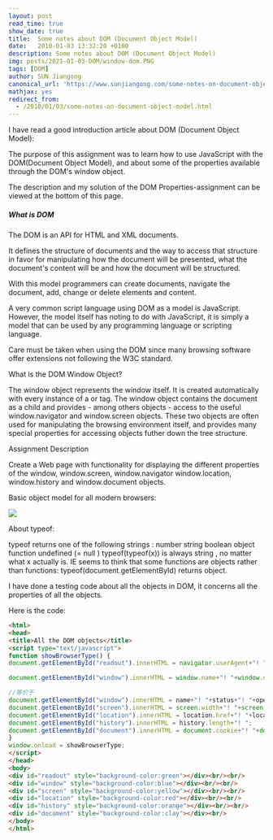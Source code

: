 ```yaml
---
layout: post
read_time: true
show_date: true
title:  Some notes about DOM (Document Object Model)
date:   2010-01-03 13:32:20 +0100
description: Some notes about DOM (Document Object Model)
img: posts/2021-01-03-DOM/window-dom.PNG 
tags: [DOM]
author: SUN Jiangong
canonical_url: 'https://www.sunjiangong.com/some-notes-on-document-object-model.html'
mathjax: yes
redirect_from:
  - /2010/01/03/some-notes-on-document-object-model.html
---
```



I have read a good introduction article about DOM (Document Object Model):

The purpose of this assignment was to learn how to use JavaScript with the DOM(Document Object Model), and about some of the properties available through the DOM's window object.

The description and my solution of the DOM Properties-assignment can be viewed at the bottom of this page.

<!--more-->

##### What is DOM

The DOM is an API for HTML and XML documents.

It defines the structure of documents and the way to access that structure in favor for manipulating how the document will be presented, what the document's content will be and how the document will be structured.

With this model programmers can create documents, navigate the document, add, change or delete elements and content.

A very common script language using DOM as a model is JavaScript. However, the model itself has noting to do with JavaScript, it is simply a model that can be used by any programming language or scripting language.

Care must be taken when using the DOM since many browsing software offer extensions not following the W3C standard.

What is the DOM Window Object?

The window object represents the window itself. It is created automatically with every instance of a <body> or <frameset> tag. The window object contains the document as a child and provides - among others objects - access to the useful window.navigator and window.screen objects. These two objects are often used for manipulating the browsing environment itself, and provides many special properties for accessing objects futher down the tree structure.


Assignment Description

Create a Web page with functionality for displaying the different properties of the window, window.screen, window.navigator window.location, window.history and window.document objects.


Basic object model for all modern browsers:


![](./../../../assets/img/posts/2021-01-03-DOM/window-dom.PNG)

 

About typeof:

 

typeof returns one of the following strings :
number
string
boolean
object
function
undefined (= null )
typeof(typeof(x)) is always string , no matter what x actually is.
IE seems to think that some functions are objects rather than functions: typeof(document.getElementById) returns object.
 

I have done a testing code about all the objects in DOM, it concerns all the properties of all the objects.

Here is the code:

```html
<html>
<head>
<title>All the DOM objects</title>
<script type="text/javascript">
function showBrowserType() {
document.getElementById("readout").innerHTML = navigator.userAgent+"! "+navigator.appName+"! "+navigator.appCodeName+"! "+navigator.appVersion+"! "+ navigator.cookieEnabled+"! "+navigator.platform+"!";

document.getElementById("window").innerHTML = window.name+"! "+window.defaultStatus+"! "+window.status+"! "+window.opener+"! "+window.parent+"! "+window.top+"! "+window.closed+"! ";

//等价于
document.getElementById("window").innerHTML = name+"! "+status+"! "+opener+"!"+parent+"! "+top+"!"+closed+"! "+defaultStatus+"! ";
document.getElementById("screen").innerHTML = screen.width+"! "+screen.height+"! "+screen.colorDepth+"! "+screen.availableWidth+"! "+screen.availableHeight+"! ";
document.getElementById("location").innerHTML = location.href+"! "+location.protocol+"! "+location.hostname+"! "+location.host+"! "+location.port+"! "+location.pathname+"! "+location.hash+"! "+location.search+"! ";
document.getElementById("history").innerHTML = history.length+"! ";
document.getElementById("document").innerHTML = document.cookie+"! "+document.referer+"! "+document.domain+"! "+document.lastModified+"! ";
}
window.onload = showBrowserType;
</script>
</head>
<body>
<div id="readout" style="background-color:green"></div><br/><br/>
<div id="window" style="background-color:blue"></div><br/><br/>
<div id="screen" style="background-color:yellow"></div><br/><br/>
<div id="location" style="background-color:red"></div><br/><br/>
<div id="history" style="background-color:orange"></div><br/><br/>
<div id="document" style="background-color:clay"></div><br/>
</body>
</html>
```